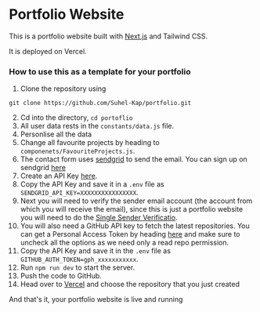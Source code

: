 # Portfolio Website

This is a portfolio website built with [Next.js](https://nextjs.org/) and Tailwind CSS.

It is deployed on Vercel.

### How to use this as a template for your portfolio

1. Clone the repository using 
 ```
 git clone https://github.com/Suhel-Kap/portfolio.git
 ```
2. Cd into the directory, `cd portoflio`
3. All user data rests in the `constants/data.js` file.  
4. Personlise all the data
5. Change all favourite projects by heading to `componenets/FavouriteProjects.js`.
6. The contact form uses [sendgrid](https://sendgrid.com/) to send the email. You can sign up on sendgrid [here](https://signup.sendgrid.com/)
7. Create an API Key [here](https://app.sendgrid.com/settings/api_keys).
8. Copy the API Key and save it in a `.env` file as `SENDGRID_API_KEY=XXXXXXXXXXXXXXXX`.
9. Next you will need to verify the sender email account (the account from which you will receive the email), since this is just a portfolio website you will need to do the [Single Sender Verificatio](https://docs.sendgrid.com/ui/sending-email/sender-verification).
10. You will also need a GitHub API key to fetch the latest repositories. You can get a Personal Access Token by heading [here](https://github.com/settings/tokens) and make sure to uncheck all the options as we need only a read repo permission.
11. Copy the API Key and save it in the `.env` file as `GITHUB_AUTH_TOKEN=gph_xxxxxxxxxxx`.
12. Run ```npm run dev``` to start the server.
13. Push the code to GitHub.
14. Head over to [Vercel](https://www.vercel.com) and choose the repository that you just created

And that's it, your portfolio website is live and running
